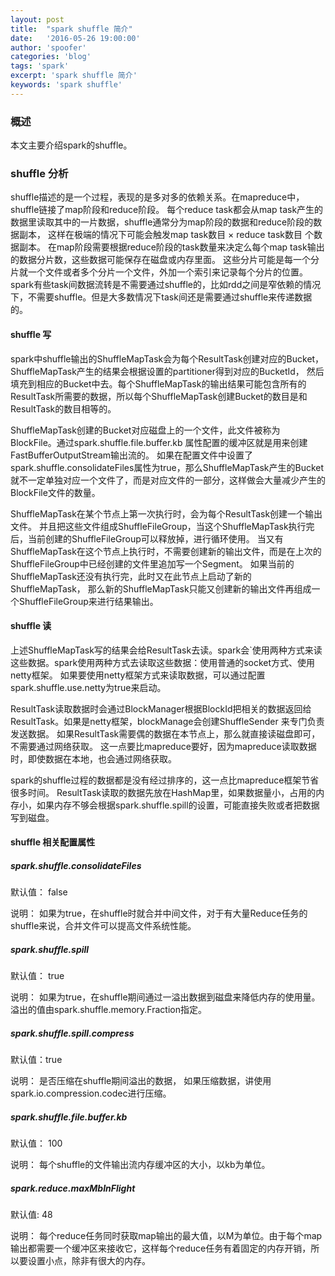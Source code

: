 ```yaml
---
layout: post
title:  "spark shuffle 简介"
date:   '2016-05-26 19:00:00'
author: 'spoofer'
categories: 'blog'
tags: 'spark'
excerpt: 'spark shuffle 简介'
keywords: 'spark shuffle'
---
```


### 概述

本文主要介绍spark的shuffle。

<!--more-->

### shuffle 分析

shuffle描述的是一个过程，表现的是多对多的依赖关系。在mapreduce中，shuffle链接了map阶段和reduce阶段。
每个reduce task都会从map task产生的数据里读取其中的一片数据，shuffle通常分为map阶段的数据和reduce阶段的数据副本，
这样在极端的情况下可能会触发map task数目 × reduce task数目 个数据副本。
在map阶段需要根据reduce阶段的task数量来决定么每个map task输出的数据分片数，这些数据可能保存在磁盘或内存里面。
这些分片可能是每一个分片就一个文件或者多个分片一个文件，外加一个索引来记录每个分片的位置。
spark有些task间数据流转是不需要通过shuffle的，比如rdd之间是窄依赖的情况下，不需要shuffle。但是大多数情况下task间还是需要通过shuffle来传递数据的。


#### shuffle 写

spark中shuffle输出的ShuffleMapTask会为每个ResultTask创建对应的Bucket，ShuffleMapTask产生的结果会根据设置的partitioner得到对应的BucketId，
然后填充到相应的Bucket中去。每个ShuffleMapTask的输出结果可能包含所有的ResultTask所需要的数据，所以每个ShuffleMapTask创建Bucket的数目是和ResultTask的数目相等的。

ShuffleMapTask创建的Bucket对应磁盘上的一个文件，此文件被称为BlockFile。通过spark.shuffle.file.buffer.kb 属性配置的缓冲区就是用来创建FastBufferOutputStream输出流的。
如果在配置文件中设置了spark.shuffle.consolidateFiles属性为true，那么ShuffleMapTask产生的Bucket就不一定单独对应一个文件了，而是对应文件的一部分，这样做会大量减少产生的BlockFile文件的数量。

ShuffleMapTask在某个节点上第一次执行时，会为每个ResultTask创建一个输出文件。
并且把这些文件组成ShuffleFileGroup，当这个ShuffleMapTask执行完后，当前创建的ShuffleFileGroup可以释放掉，进行循环使用。
当又有ShuffleMapTask在这个节点上执行时，不需要创建新的输出文件，而是在上次的ShuffleFileGroup中已经创建的文件里追加写一个Segment。
如果当前的ShuffleMapTask还没有执行完，此时又在此节点上启动了新的ShuffleMapTask， 那么新的ShuffleMapTask只能又创建新的输出文件再组成一个ShuffleFileGroup来进行结果输出。


#### shuffle 读

上述ShuffleMapTask写的结果会给ResultTask去读。spark会`使用两种方式来读这些数据。spark使用两种方式去读取这些数据：使用普通的socket方式、使用netty框架。
如果要使用netty框架方式来读取数据，可以通过配置spark.shuffle.use.netty为true来启动。

ResultTask读取数据时会通过BlockManager根据BlockId把相关的数据返回给ResultTask。如果是netty框架，blockManage会创建ShuffleSender 来专门负责发送数据。
如果ResultTask需要偶的数据在本节点上，那么就直接读磁盘即可，不需要通过网络获取。
这一点要比mapreduce要好，因为mapreduce读取数据时，即使数据在本地，也会通过网络获取。

spark的shuffle过程的数据都是没有经过排序的，这一点比mapreduce框架节省很多时间。
ResultTask读取的数据先放在HashMap里，如果数据量小，占用的内存小，如果内存不够会根据spark.shuffle.spill的设置，可能直接失败或者把数据写到磁盘。

#### shuffle 相关配置属性

##### spark.shuffle.consolidateFiles

默认值： false

说明：
如果为true，在shuffle时就合并中间文件，对于有大量Reduce任务的shuffle来说，合并文件可以提高文件系统性能。


##### spark.shuffle.spill

默认值： true

说明：
如果为true，在shuffle期间通过一溢出数据到磁盘来降低内存的使用量。溢出的值由spark.shuffle.memory.Fraction指定。

##### spark.shuffle.spill.compress

默认值：true

说明：
是否压缩在shuffle期间溢出的数据， 如果压缩数据，讲使用spark.io.compression.codec进行压缩。


##### spark.shuffle.file.buffer.kb

默认值： 100

说明：
每个shuffle的文件输出流内存缓冲区的大小，以kb为单位。

##### spark.reduce.maxMbInFlight

默认值: 48

说明：
每个reduce任务同时获取map输出的最大值，以M为单位。由于每个map输出都需要一个缓冲区来接收它，这样每个reduce任务有着固定的内存开销，所以要设置小点，除非有很大的内存。
